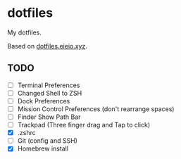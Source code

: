 # dotfiles

My dotfiles.

Based on [dotfiles.eieio.xyz](https://dotfiles.eieio.tyz).

## TODO

- [ ] Terminal Preferences
- [ ] Changed Shell to ZSH
- [ ] Dock Preferences
- [ ] Mission Control Preferences (don't rearrange spaces)
- [ ] Finder Show Path Bar
- [ ] Trackpad (Three finger drag and Tap to click)
- [x] .zshrc
- [ ] Git (config and SSH)
- [x] Homebrew install
